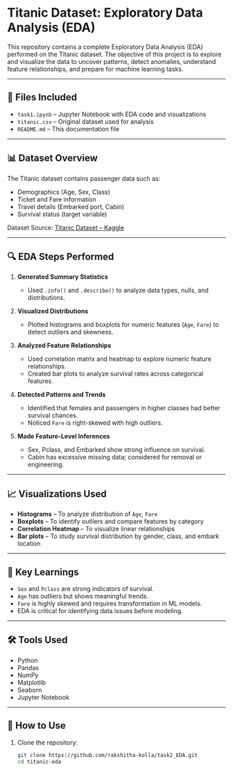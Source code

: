 # Titanic Dataset: Exploratory Data Analysis (EDA)

This repository contains a complete Exploratory Data Analysis (EDA) performed on the Titanic dataset. The objective of this project is to explore and visualize the data to uncover patterns, detect anomalies, understand feature relationships, and prepare for machine learning tasks.

---

## 📁 Files Included

- `task1.ipynb` – Jupyter Notebook with EDA code and visualizations
- `titanic.csv` – Original dataset used for analysis
- `README.md` – This documentation file

---

## 📊 Dataset Overview

The Titanic dataset contains passenger data such as:
- Demographics (Age, Sex, Class)
- Ticket and Fare information
- Travel details (Embarked port, Cabin)
- Survival status (target variable)

Dataset Source: [Titanic Dataset – Kaggle](https://www.kaggle.com/competitions/titanic/data)

---

## 🔍 EDA Steps Performed

1. **Generated Summary Statistics**
   - Used `.info()` and `.describe()` to analyze data types, nulls, and distributions.

2. **Visualized Distributions**
   - Plotted histograms and boxplots for numeric features (`Age`, `Fare`) to detect outliers and skewness.

3. **Analyzed Feature Relationships**
   - Used correlation matrix and heatmap to explore numeric feature relationships.
   - Created bar plots to analyze survival rates across categorical features.

4. **Detected Patterns and Trends**
   - Identified that females and passengers in higher classes had better survival chances.
   - Noticed `Fare` is right-skewed with high outliers.

5. **Made Feature-Level Inferences**
   - Sex, Pclass, and Embarked show strong influence on survival.
   - Cabin has excessive missing data; considered for removal or engineering.

---

## 📈 Visualizations Used

- **Histograms** – To analyze distribution of `Age`, `Fare`
- **Boxplots** – To identify outliers and compare features by category
- **Correlation Heatmap** – To visualize linear relationships
- **Bar plots** – To study survival distribution by gender, class, and embark location

---

## 🧠 Key Learnings

- `Sex` and `Pclass` are strong indicators of survival.
- `Age` has outliers but shows meaningful trends.
- `Fare` is highly skewed and requires transformation in ML models.
- EDA is critical for identifying data issues before modeling.

---

## 🛠️ Tools Used

- Python
- Pandas
- NumPy
- Matplotlib
- Seaborn
- Jupyter Notebook

---
## 🚀 How to Use

1. Clone the repository:
   ```bash
   git clone https://github.com/rakshitha-kolla/task2_EDA.git
   cd titanic-eda
